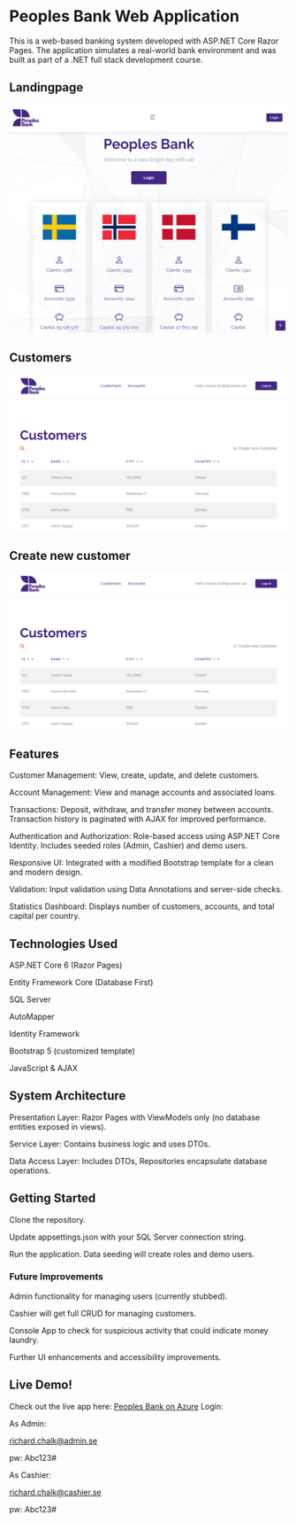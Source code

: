 # Peoples Bank Web Application

This is a web-based banking system developed with ASP.NET Core Razor Pages. The application simulates a real-world bank environment and was built as part of a .NET full stack development course.

## Landingpage
![Landingpage](MyBankApp/wwwroot/assets/img/PB1.png)

## Customers
![Customers](MyBankApp/wwwroot/assets/img/PB2.png)

## Create new customer
![Create New Customer](MyBankApp/wwwroot/assets/img/PB2.png)


## Features

Customer Management: View, create, update, and delete customers.

Account Management: View and manage accounts and associated loans.

Transactions: Deposit, withdraw, and transfer money between accounts. Transaction history is paginated with AJAX for improved performance.

Authentication and Authorization: Role-based access using ASP.NET Core Identity. Includes seeded roles (Admin, Cashier) and demo users.

Responsive UI: Integrated with a modified Bootstrap template for a clean and modern design.

Validation: Input validation using Data Annotations and server-side checks.

Statistics Dashboard: Displays number of customers, accounts, and total capital per country.

## Technologies Used

ASP.NET Core 6 (Razor Pages)

Entity Framework Core (Database First)

SQL Server

AutoMapper

Identity Framework

Bootstrap 5 (customized template)

JavaScript & AJAX

## System Architecture

Presentation Layer: Razor Pages with ViewModels only (no database entities exposed in views).

Service Layer: Contains business logic and uses DTOs.

Data Access Layer: Includes DTOs, Repositories encapsulate database operations.

## Getting Started

Clone the repository.

Update appsettings.json with your SQL Server connection string.

Run the application. Data seeding will create roles and demo users.

### Future Improvements

Admin functionality for managing users (currently stubbed).

Cashier will get full CRUD for managing customers.

Console App to check for suspicious activity that could indicate money laundry.

Further UI enhancements and accessibility improvements.


## Live Demo!
Check out the live app here: [Peoples Bank on Azure](https://peoplesbank-cughbwd6bgffe8ev.swedencentral-01.azurewebsites.net/)
Login: 

As Admin:

richard.chalk@admin.se

pw: Abc123# 

As Cashier:

richard.chalk@cashier.se

pw: Abc123#

